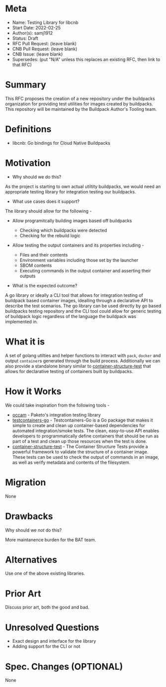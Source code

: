 # Meta
[meta]: #meta
- Name: Testing Library for libcnb
- Start Date: 2022-02-25
- Author(s): samj1912
- Status: Draft <!-- Acceptable values: Draft, Approved, On Hold, Superseded -->
- RFC Pull Request: (leave blank)
- CNB Pull Request: (leave blank)
- CNB Issue: (leave blank)
- Supersedes: (put "N/A" unless this replaces an existing RFC, then link to that RFC)

# Summary
[summary]: #summary

This RFC proposes the creation of a new repository under the buildpacks organization for providing test utilities for images created by buildpacks. This repository will be maintained by the Buildpack Author's Tooling team.

# Definitions
[definitions]: #definitions

- libcnb: Go bindings for Cloud Native Buildpacks

# Motivation
[motivation]: #motivation

- Why should we do this?

As the project is starting to own actual utiltity buildpacks, we would need an appropriate testing library for integration testing our buildpacks.

- What use cases does it support?

The library should allow for the following -
- Allow programitcally building images based off buildpacks
  - Checking which buildpacks were detected
  - Checking for the rebuild logic
- Allow testing the output containers and its properties including -
  - Files and their contents
  - Environment variables including those set by the launcher
  - SBOM contents
  - Executing commands in the output container and asserting their outputs


- What is the expected outcome?

A go library or ideally a CLI tool that allows for integration testing of buildpack based container images, idealling through a declarative API to describe the test scenarios. The go library can be used directly by go based buildpacks testing repository and the CLI tool could allow for generic testing of buildpack logic regardless of the language the buildpack was implemented in.

# What it is
[what-it-is]: #what-it-is

A set of golang utilties and helper functions to interact with `pack`, `docker` and output `container`s generated through the build process. Additionally we can also provide a standalone binary similar to [container-structure-test](https://github.com/GoogleContainerTools/container-structure-test) that allows for declarative testing of containers built by buildpacks.

# How it Works
[how-it-works]: #how-it-works

We could take inspiration from the following tools - 

- [occam](https://github.com/paketo-buildpacks/occam) - Paketo's integration testing library
- [testcontainers-go](https://golang.testcontainers.org/) - Testcontainers-Go is a Go package that makes it simple to create and clean up container-based dependencies for automated integration/smoke tests. The clean, easy-to-use API enables developers to programmatically define containers that should be run as part of a test and clean up those resources when the test is done.
- [container-structure-test](https://github.com/GoogleContainerTools/container-structure-test) - The Container Structure Tests provide a powerful framework to validate the structure of a container image. These tests can be used to check the output of commands in an image, as well as verify metadata and contents of the filesystem.

# Migration
[migration]: #migration

None

# Drawbacks
[drawbacks]: #drawbacks

Why should we *not* do this?

More maintanence burden for the BAT team.

# Alternatives
[alternatives]: #alternatives

Use one of the above existing libraries.

# Prior Art
[prior-art]: #prior-art

Discuss prior art, both the good and bad.

# Unresolved Questions
[unresolved-questions]: #unresolved-questions

- Exact design and interface for the library
- Adding support for the CLI or not

# Spec. Changes (OPTIONAL)
[spec-changes]: #spec-changes

None

